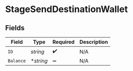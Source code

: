 # StageSendDestinationWallet


## Fields

| Field              | Type               | Required           | Description        |
| ------------------ | ------------------ | ------------------ | ------------------ |
| `ID`               | *string*           | :heavy_check_mark: | N/A                |
| `Balance`          | **string*          | :heavy_minus_sign: | N/A                |